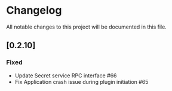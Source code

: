 # Changelog

All notable changes to this project will be documented in this file.

## [0.2.10]

### Fixed

- Update Secret service RPC interface #66
- Fix Application crash issue during plugin initiation #65
